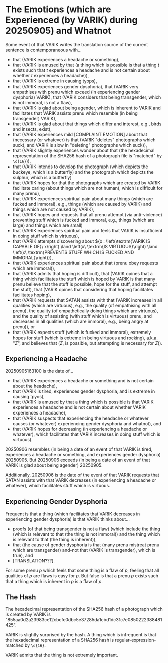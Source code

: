 The Emotions (which are Experienced (by VARIK) during 20250905) and Whatnot
===========================================================================
Some event of that VARIK writes the translation source of the current sentence is contemporaneous with...

* that (VARIK experiences a headache or something),
* that (VARIK is amused by that (a thing which is possible is that a thing $t$ exists such that $t$ experiences a headache and is not certain about whether $t$ experiences a headache)),
* that (VARIK is extreme in causing tyops),
* that (VARIK experiences gender dysphoria), that (VARIK very empathises with prenu which exceed (in experiencing gender dysphoria) VARIK), that (VARIK considers that being transgender, which is not immoral, is not a flaw),
* that (VARIK is glad about being agender, which is inherent to VARIK and facilitates that VARIK assists prenu which resemble (in being transgender) VARIK),
* that (VARIK is glad about that things which differ and interest, e.g., birds and insects, exist),
* that (VARIK experiences mild [COMPLAINT EMOTION] about that (necessary (or whatever) is that (VARIK "deletes" photographs which suck), and VARIK is slow in "deleting" photographs which suck)),
* that (VARIK slightly experiences wonder about that (the hexadecimal representation of the SHA256 hash of a photograph file is "matched" by `\d{16}`)),
* that (VARIK intends to develop the photograph (which depicts the buckeye, which is a butterfly) and the photograph which depicts the sulphur, which is a butterfly)
* that (VARIK hopes for that the photographs which are created by VARIK facilitate caring (about things which are not human), which is difficult for many prenu),
* that (VARIK experiences spiritual pain about many things (which are fucked and immoral), e.g., things (which are caused by VARIK) and things which are not caused by VARIK),
* that (VARIK hopes and requests that all prenu attempt (via anti-violence) preventing stuff which is fucked and immoral, e.g., things (which are large) and things which are small)
* that (VARIK experiences spiritual pain and feels that VARIK is insufficient in doing stuff which is virtuous),
* that (VARIK attempts discovering about $\{x : \left(\textrm{VARIK IS CAPABLE OF}\ x\right) \land \left(x\ \textrm{IS VIRTUOUS}\right) \land \left(x\ \textrm{PREVENTS STUFF WHICH IS FUCKED AND IMMORAL}\right)\}),
* that (VARIK experiences spiritual pain about that (prenu obey requests which are immoral)),
* that (VARIK admits that hoping is difficult), that (VARIK opines that a thing which facilitates the stuff which is hoped by VARIK is that many prenu believe that the stuff is possible, hope for the stuff, and attempt the stuff), that (VARIK opines that considering that hoping facilitates facilitates hoping),
* that (VARIK requests that SATAN assists with that (VARIK increases in all qualities (which are virtuous), e.g., the quality (of empathising with all prenu), the quality (of empathetically doing things which are virtuous), and the quality of assisting (with stuff which is virtuous) prenu, and decreases in all qualities (which are immoral), e.g., being angry at prenu)), or
* that (VARIK expects stuff (which is fucked and immoral), extremely hopes for stuff (which is extreme in being virtuous and rocking), a.k.a. "$Z$", and believes that ($Z$, is possible, but attempting is necessary for $Z$)).

## Experiencing a Headache
20250905163100 is the date of...

* that (VARIK experiences a headache or something and is not certain about the headache),
* that (VARIK is tired, experiences gender dysphoria, and is extreme in causing tpyos),
* that (VARIK is amused by that a thing which is possible is that VARIK experiences a headache and is not certain about whether VARIK experiences a headache),
* that (VARIK suspects that experiencing the headache or whatever causes (or whatever) experiencing gender dysphoria and whatnot), and
* that (VARIK hopes for decreasing (in experiencing a headache or whatever), which facilitates that VARIK increases in doing stuff which is virtuous).

20250906 resembles (in being a date of an event of that VARIK is tired, experiences a headache or something, and experiences gender dysphoria) 20250905.  But 20250906 exceeds (in being a date of an event of that VARIK is glad about being agender) 20250905.

Additionally, 20250906 is the date of the event of that VARIK requests that SATAN assists with that VARIK decreases (in experiencing a headache or whatever), which facilitates stuff which is virtuous.

## Experiencing Gender Dysphoria
Frequent is that a thing (which facilitates that VARIK decreases in experiencing gender dysphoria) is that VARIK thinks about...

* proofs (of that being transgender is not a flaw) (which include the thing (which is relevant to that (the thing is not immoral)) and the thing which is relevant to that (the thing is inherent)),
* that (the cause of gender dysphoria is that (many prenu mistreat prenu which are transgender) and-not that (VARIK is transgender), which is true), and
* [TRANSLATION???].

For some prenu $p$ which feels that some thing is a flaw of $p$, feeling that all qualities of $p$ are flaws is easy for $p$.  But false is that a prenu $p$ exists such that a thing which is inherent in $p$ is a flaw of $p$.

## The Hash
The hexadecimal representation of the SHA256 hash of a photograph which is created by VARIK is "855aa0d2a23983ce12cbcfc0dbc5e37285da1cbd1dc31c7e0850222388481425".

VARIK is slightly surprised by the hash.  A thing which is infrequent is that the hexadecimal representation of a SHA256 hash is regular-expression-matched by `\d{16}`.

VARIK admits that the thing is not extremely important.
